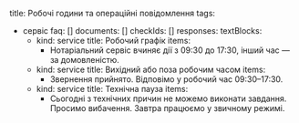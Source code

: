 title: Робочі години та операційні повідомлення
tags:
- сервіс
faq: []
documents: []
checkIds: []
responses:
  textBlocks:
  - kind: service
    title: Робочий графік
    items:
    - Нотаріальний сервіс вчиняє дії з 09:30 до 17:30, інший час — за домовленістю.
  - kind: service
    title: Вихідний або поза робочим часом
    items:
    - Звернення прийнято. Відповімо у робочий час 09:30–17:30.
  - kind: service
    title: Технічна пауза
    items:
    - Сьогодні з технічних причин не можемо виконати завдання. Просимо вибачення. Завтра працюємо у звичному режимі.



